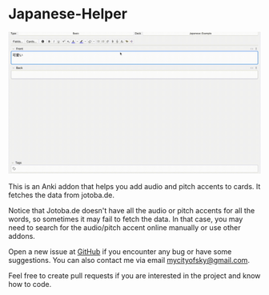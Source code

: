 # Japanese-Helper

![Demo](https://github.com/searene/japanese-helper/blob/master/demo/demo.gif)

This is an Anki addon that helps you add audio and pitch accents to cards. It fetches the data from jotoba.de.

Notice that Jotoba.de doesn't have all the audio or pitch accents for all the words, so sometimes it may fail to fetch the data. In that case, you may need to search for the audio/pitch accent online manually or use other addons.

Open a new issue at [GitHub](https://github.com/searene/japanese-helper/issues) if you encounter any bug or have some suggestions. You can also contact me via email mycityofsky@gmail.com.

Feel free to create pull requests if you are interested in the project and know how to code.